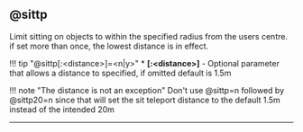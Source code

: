 ## @sittp

Limit sitting on objects to within the specified radius from the users centre. if set more than once, the lowest distance is in effect.

!!! tip "@sittp[:&lt;distance&gt;]=&lt;n|y&gt;"
    * **[:&lt;distance&gt;]** - Optional parameter that allows a distance to specified, if omitted default is 1.5m

!!! note "The distance is not an exception"
    Don't use @sittp=n followed by @sittp20=n since that will set the sit teleport distance to the default 1.5m instead of the intended 20m

---
